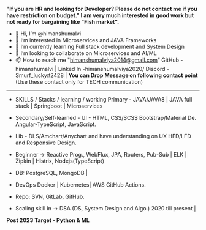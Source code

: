 **"If you are HR and looking for Developer? Please do not contact me if you have restriction on budget." 
I am very much interested in good work but not ready for bargaining like "Fish market".** 
 
- 👋 Hi, I’m @himanshumalvi
- 👀 I’m interested in Microservices and JAVA Frameworks 
- 🌱 I’m currently learning Full stack development and System Design 
- 💞️ I’m looking to collaborate on Microservices and AI/ML 
- 📫 How to reach me "himanshumalviya2014@gmail.com"
GitHub - himanshumalvi | Linked In -himanshumalviya2020/
Discord - Smurf_lucky#2428 | 
**You can Drop Message on following contact point** (Use these contact only for TECH communication) 

---------------------------------------------------------------------------

- SKILLS / Stacks / learning / working 
Primary - JAVA/JAVA8 | JAVA full
stack | Springboot | Microservices

- Secondary/Self-learned -
UI - HTML, CSS/SCSS
Bootstrap/Material De.
Angular-TypeScript, JavaScript.

- Lib - DLS/Amchart/Anychart and
have understanding on UX
HFD/LFD and Responsive Design.

- Beginner -> Reactive Prog.,
WebFlux, JPA, Routers, Pub-Sub |
ELK | Zipkin | Histrix,
Nodejs(TypeScript)

- DB: PostgreSQL, MongoDB |

- DevOps Docker | Kubernetes| AWS
GitHub Actions.

- Repo: SVN, GitLab, GitHub.

- Scaling skill in -> DSA (DS,
System Design and Algo.) 2020 till
present | 

**Post 2023 Target - Python & ML**

